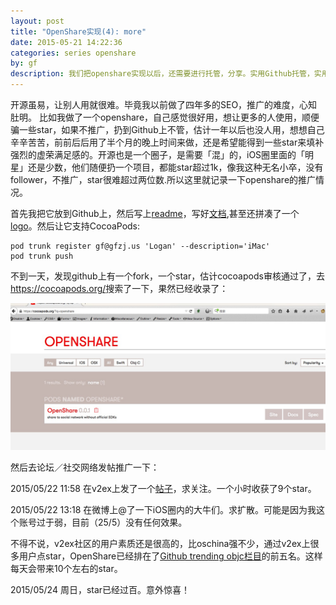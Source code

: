 ```yaml
---
layout: post
title: "OpenShare实现(4): more"
date: 2015-05-21 14:22:36
categories: series openshare
by: gf
description: 我们把openshare实现以后，还需要进行托管，分享。实用Github托管，实用cocoapods分享。
---
```


开源虽易，让别人用就很难。毕竟我以前做了四年多的SEO，推广的难度，心知肚明。 比如我做了一个openshare，自己感觉很好用，想让更多的人使用，顺便骗一些star，如果不推广，扔到Github上不管，估计一年以后也没人用，想想自己辛辛苦苦，前前后后用了半个月的晚上时间来做，还是希望能得到一些star来填补强烈的虚荣满足感的。开源也是一个圈子，是需要「混」的，iOS圈里面的「明星」还是少数，他们随便扔一个项目，都能star超过1k，像我这种无名小卒，没有follower，不推广，star很难超过两位数.所以这里就记录一下openshare的推广情况。

首先我把它放到Github上，然后写上[readme](https://github.com/100apps/openshare)，写好[文档](http://openshare.gfzj.us/),甚至还拼凑了一个[logo](https://raw.githubusercontent.com/100apps/openshare/gh-pages/images/slogo.png)。然后让它支持CocoaPods:

	pod trunk register gf@gfzj.us 'Logan' --description='iMac'
	pod trunk push

不到一天，发现github上有一个fork，一个star，估计cocoapods审核通过了，去<https://cocoapods.org/>搜索了一下，果然已经收录了：

![cocoapods](/images/openshare-cocoapods.png)

然后去论坛／社交网络发帖推广一下：

2015/05/22 11:58 在v2ex上发了一个[帖子](https://www.v2ex.com/t/192942)，求关注。一个小时收获了9个star。

2015/05/22 13:18 在微博上@了一下iOS圈内的大牛们。求扩散。可能是因为我这个账号过于弱，目前（25/5）没有任何效果。

不得不说，v2ex社区的用户素质还是很高的，比oschina强不少，通过v2ex上很多用户点star，OpenShare已经排在了[Github trending objc栏目](https://github.com/trending?l=objective-c)的前五名。这样每天会带来10个左右的star。

2015/05/24 	周日，star已经过百。意外惊喜！
